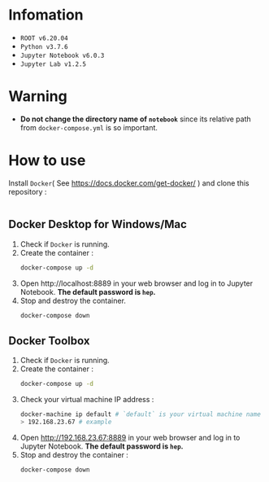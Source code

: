 # Infomation

- `ROOT v6.20.04`
- `Python v3.7.6`
- `Jupyter Notebook v6.0.3`
- `Jupyter Lab v1.2.5`

# Warning

- **Do not change the directory name of `notebook`**
  since its relative path from `docker-compose.yml` is so important.

# How to use

Install `Docker`( See https://docs.docker.com/get-docker/ ) and
clone this repository :
```sh

```

## Docker Desktop for Windows/Mac

1. Check if `Docker` is running.
2. Create the container :
   ```sh
   docker-compose up -d
   ```
3. Open http://localhost:8889 in your web browser
   and log in to Jupyter Notebook.
   **The default password is `hep`.**
4. Stop and destroy the container.
   ```sh
   docker-compose down
   ```

## Docker Toolbox

1. Check if `Docker` is running.
2. Create the container :
   ```sh
   docker-compose up -d
   ```
3. Check your virtual machine IP address :
   ```sh
   docker-machine ip default # `default` is your virtual machine name
   > 192.168.23.67 # example
   ```
4. Open http://192.168.23.67:8889 in your web browser
   and log in to Jupyter Notebook.
   **The default password is `hep`.**
5. Stop and destroy the container :
   ```sh
   docker-compose down
   ```
